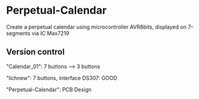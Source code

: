 # Perpetual-Calendar
Create a perpetual calendar using microcontroller AVR8bits, displayed on 7-segments via IC Max7219

## Version control

"Calendar_01": 7 buttons --> 3 buttons

"lichnew": 7 buttons, interface DS307: GOOD

"Perpetual-Calendar": PCB Design
